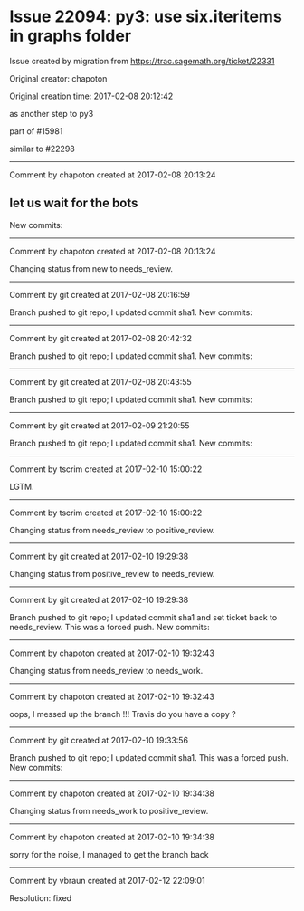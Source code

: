 # Issue 22094: py3: use six.iteritems in graphs folder

Issue created by migration from https://trac.sagemath.org/ticket/22331

Original creator: chapoton

Original creation time: 2017-02-08 20:12:42

as another step to py3

part of #15981

similar to #22298


---

Comment by chapoton created at 2017-02-08 20:13:24

let us wait for the bots
----
New commits:


---

Comment by chapoton created at 2017-02-08 20:13:24

Changing status from new to needs_review.


---

Comment by git created at 2017-02-08 20:16:59

Branch pushed to git repo; I updated commit sha1. New commits:


---

Comment by git created at 2017-02-08 20:42:32

Branch pushed to git repo; I updated commit sha1. New commits:


---

Comment by git created at 2017-02-08 20:43:55

Branch pushed to git repo; I updated commit sha1. New commits:


---

Comment by git created at 2017-02-09 21:20:55

Branch pushed to git repo; I updated commit sha1. New commits:


---

Comment by tscrim created at 2017-02-10 15:00:22

LGTM.


---

Comment by tscrim created at 2017-02-10 15:00:22

Changing status from needs_review to positive_review.


---

Comment by git created at 2017-02-10 19:29:38

Changing status from positive_review to needs_review.


---

Comment by git created at 2017-02-10 19:29:38

Branch pushed to git repo; I updated commit sha1 and set ticket back to needs_review. This was a forced push. New commits:


---

Comment by chapoton created at 2017-02-10 19:32:43

Changing status from needs_review to needs_work.


---

Comment by chapoton created at 2017-02-10 19:32:43

oops, I messed up the branch !!! Travis do you have a copy ?


---

Comment by git created at 2017-02-10 19:33:56

Branch pushed to git repo; I updated commit sha1. This was a forced push. New commits:


---

Comment by chapoton created at 2017-02-10 19:34:38

Changing status from needs_work to positive_review.


---

Comment by chapoton created at 2017-02-10 19:34:38

sorry for the noise, I managed to get the branch back


---

Comment by vbraun created at 2017-02-12 22:09:01

Resolution: fixed
